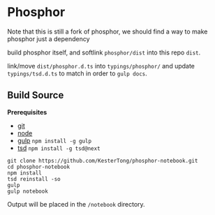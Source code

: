 Phosphor
========

Note that this is still a fork of phosphor, we should find a way to make phosphor just a dependency

build phosphor itself, and softlink `phosphor/dist` into this repo `dist`.

link/move `dist/phosphor.d.ts` into `typings/phosphor/` and update `typings/tsd.d.ts` to match in order to `gulp docs`.



Build Source
------------

**Prerequisites**
- [git](http://git-scm.com/)
- [node](http://nodejs.org/)
- [gulp](http://gulpjs.com/) `npm install -g gulp`
- [tsd](https://github.com/DefinitelyTyped/tsd) `npm install -g tsd@next`

```
git clone https://github.com/KesterTong/phosphor-notebook.git
cd phosphor-notebook
npm install
tsd reinstall -so
gulp
gulp notebook
```

Output will be placed in the `/notebook` directory.

